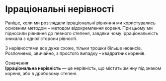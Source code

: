 # Ірраціональні нерівності

Раніше, коли ми розглядали ірраціональні рівняння ми користувались основним методом – методом відокремлення кореня. При цьому ми підносили рівняння до певного степеня, завдяки чому ірраціональність зникала з однієї сторони рівності.

З нерівностями все дуже схоже, тільки трошки більше нюансів. Розпочнемо, звичайно, з простого випадку – квадратних коренів.

<div class="space">
<div class="eoz-wrap">
<span class="eoz">Означення</span>
<div class="eoz-text">
<b>Ірраціональна нерівність</b> — це нерівність, що містить змінну під знаком кореня, або в дробовому степені.
</div>
</div>
</div>

